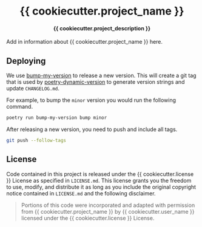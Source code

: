 <h1 align="center">{{ cookiecutter.project_name }}</h1>

<h4 align="center">{{ cookiecutter.project_description }}</h4>

Add in information about {{ cookiecutter.project_name }} here.

## Deploying

We use [bump-my-version](https://github.com/callowayproject/bump-my-version) to release a new version.
This will create a git tag that is used by [poetry-dynamic-version](https://github.com/mtkennerly/poetry-dynamic-versioning) to generate version strings and update `CHANGELOG.md`.

For example, to bump the `minor` version you would run the following command.

```bash
poetry run bump-my-version bump minor
```

After releasing a new version, you need to push and include all tags.

```bash
git push --follow-tags
```

## License

Code contained in this project is released under the {{ cookiecutter.license }} License as specified in `LICENSE.md`.
This license grants you the freedom to use, modify, and distribute it as long as you include the original copyright notice contained in `LICENSE.md` and the following disclaimer.

> Portions of this code were incorporated and adapted with permission from {{ cookiecutter.project_name }} by {{ cookiecutter.user_name }} licensed under the {{ cookiecutter.license }} License.

